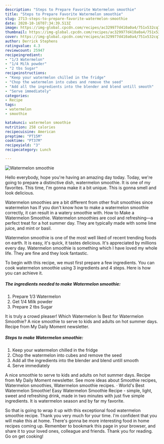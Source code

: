 ```yaml
---
description: "Steps to Prepare Favorite Watermelon smoothie"
title: "Steps to Prepare Favorite Watermelon smoothie"
slug: 2713-steps-to-prepare-favorite-watermelon-smoothie
date: 2020-10-16T07:34:39.513Z
image: https://img-global.cpcdn.com/recipes/ac329977d410a0a4/751x532cq70/watermelon-smoothie-recipe-main-photo.jpg
thumbnail: https://img-global.cpcdn.com/recipes/ac329977d410a0a4/751x532cq70/watermelon-smoothie-recipe-main-photo.jpg
cover: https://img-global.cpcdn.com/recipes/ac329977d410a0a4/751x532cq70/watermelon-smoothie-recipe-main-photo.jpg
author: Derrick Stephens
ratingvalue: 4.3
reviewcount: 25947
recipeingredient:
- "1/3 Watermelon"
- "1/4 Milk powder"
- "2 tbs Sugar"
recipeinstructions:
- "Keep your watermelon chilled in the fridge"
- "Chop the watermelon into cubes and remove the seed"
- "Add all the ingredients into the blender and blend untill smooth"
- "Serve immediately"
categories:
- Recipe
tags:
- watermelon
- smoothie

katakunci: watermelon smoothie 
nutrition: 258 calories
recipecuisine: American
preptime: "PT15M"
cooktime: "PT37M"
recipeyield: "3"
recipecategory: Lunch

---
```



![Watermelon smoothie](https://img-global.cpcdn.com/recipes/ac329977d410a0a4/751x532cq70/watermelon-smoothie-recipe-main-photo.jpg)

Hello everybody, hope you're having an amazing day today. Today, we're going to prepare a distinctive dish, watermelon smoothie. It is one of my favorites. This time, I'm gonna make it a bit unique. This is gonna smell and look delicious.

Watermelon smoothies are a bit different from other fruit smoothies since watermelon has If you don&#39;t know how to make a watermelon smoothie correctly, it can result in a watery smoothie with. How to Make a Watermelon Smoothie. Watermelon smoothies are cool and refreshing—a perfect treat for a hot summer day. They are typically made with some lime juice, and mint or basil.

Watermelon smoothie is one of the most well liked of recent trending foods on earth. It is easy, it's quick, it tastes delicious. It's appreciated by millions every day. Watermelon smoothie is something which I have loved my whole life. They are fine and they look fantastic.


To begin with this recipe, we must first prepare a few ingredients. You can cook watermelon smoothie using 3 ingredients and 4 steps. Here is how you can achieve it.

<!--inarticleads1-->

##### The ingredients needed to make Watermelon smoothie:

1. Prepare 1/3 Watermelon
1. Get 1/4 Milk powder
1. Prepare 2 tbs Sugar


It is truly a crowd pleaser! Which Watermelon Is Best for Watermelon Smoothie? A nice smoothie to serve to kids and adults on hot summer days. Recipe from My Daily Moment newsletter. 

<!--inarticleads2-->

##### Steps to make Watermelon smoothie:

1. Keep your watermelon chilled in the fridge
1. Chop the watermelon into cubes and remove the seed
1. Add all the ingredients into the blender and blend untill smooth
1. Serve immediately


A nice smoothie to serve to kids and adults on hot summer days. Recipe from My Daily Moment newsletter. See more ideas about Smoothie recipes, Watermelon smoothies, Watermelon smoothie recipes. · World&#39;s Best Watermelon Smoothie! Easy Watermelon Smoothie Recipe - simple, light, sweet and refreshing drink, made in two minutes with just five simple ingredients. It is watermelon season and by far my favorite. 

So that is going to wrap it up with this exceptional food watermelon smoothie recipe. Thank you very much for your time. I'm confident that you will make this at home. There's gonna be more interesting food in home recipes coming up. Remember to bookmark this page in your browser, and share it to your loved ones, colleague and friends. Thank you for reading. Go on get cooking!
